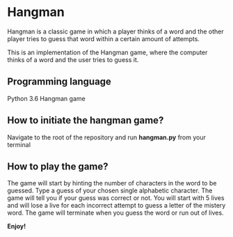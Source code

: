 # Hangman
Hangman is a classic game in which a player thinks of a word and the other player tries to guess that word within a certain amount of attempts.

This is an implementation of the Hangman game, where the computer thinks of a word and the user tries to guess it. 

## Programming language
Python 3.6 Hangman game

## How to initiate the hangman game?
Navigate to the root of the repository and run **hangman.py** from your terminal

## How to play the game?
The game will start by hinting the number of characters in the word to be guessed.
Type a guess of your chosen single alphabetic character. The game will tell you if your guess was correct or not.
You will start with 5 lives and will lose a live for each incorrect attempt to guess a letter of the mistery word.
The game will terminate when you guess the word or run out of lives.

**Enjoy!**
